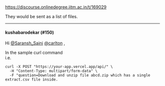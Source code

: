 https://discourse.onlinedegree.iitm.ac.in/t/169029

They would be sent as a list of files.</p><hr>

<h4>kushabarodekar (#150)</h4>
<p>Hi <a class="mention" href="/u/saransh_saini">@Saransh_Saini</a> <a class="mention" href="/u/carlton">@carlton</a> ,</p>
<p>In the sample curl command<br/>
i.e.</p>
<pre><code class="lang-auto">curl -X POST "https://your-app.vercel.app/api/" \
  -H "Content-Type: multipart/form-data" \
  -F "question=Download and unzip file abcd.zip which has a single extract.csv file inside.